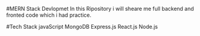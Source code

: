 #MERN Stack Devlopmet 
In this Ripository i will sheare me full backend and fronted code which i had practice.


#Tech Stack
javaScript
MongoDB 
Express.js 
React.js 
Node.js 
